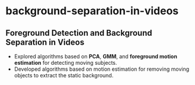# background-separation-in-videos

## Foreground Detection and Background Separation in Videos

- Explored algorithms based on **PCA**, **GMM**, and **foreground motion estimation** for detecting moving subjects.  
- Developed algorithms based on motion estimation for removing moving objects to extract the static background.
